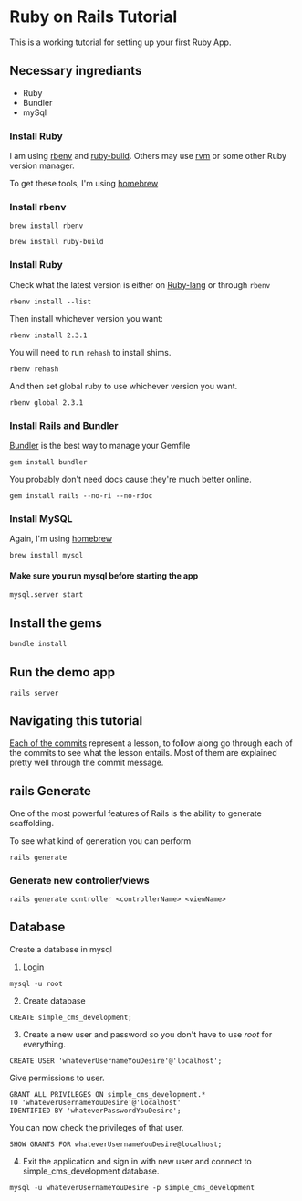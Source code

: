 # Ruby on Rails Tutorial

This is a working tutorial for setting up your first Ruby App.

## Necessary ingrediants
* Ruby
* Bundler
* mySql

### Install Ruby
I am using [rbenv](https://github.com/rbenv/rbenv) and [ruby-build](https://github.com/rbenv/ruby-build).  Others may use [rvm](https://rvm.io/) or some other Ruby version manager.

To get these tools, I'm using [homebrew](http://brew.sh/)

### Install rbenv
```
brew install rbenv
```

```
brew install ruby-build
```

### Install Ruby
Check what the latest version is either on [Ruby-lang](https://www.ruby-lang.org/en/) or through `rbenv`
```
rbenv install --list
```
Then install whichever version you want:
```
rbenv install 2.3.1
```
You will need to run `rehash` to install shims.
```
rbenv rehash
```
And then set global ruby to use whichever version you want.
```
rbenv global 2.3.1
```

### Install Rails and Bundler
[Bundler](http://bundler.io/) is the best way to manage your Gemfile
```
gem install bundler
```

You probably don't need docs cause they're much better online.
```
gem install rails --no-ri --no-rdoc
```

### Install MySQL
Again, I'm using [homebrew](http://brew.sh/)
```
brew install mysql
```

#### Make sure you run mysql before starting the app
```
mysql.server start
```

## Install the gems
```
bundle install
```

## Run the demo app
```
rails server
```

## Navigating this tutorial
[Each of the commits](https://github.com/kinseyost/ruby-tutorial/commits/master) represent a lesson, to follow along go through each of the commits to see what the lesson entails.  Most of them are explained pretty well through the commit message.

## rails Generate
One of the most powerful features of Rails is the ability to generate scaffolding.

To see what kind of generation you can perform
```
rails generate
```

### Generate new controller/views
```
rails generate controller <controllerName> <viewName>
```

## Database
Create a database in mysql
1. Login
```
mysql -u root
```
2. Create database
```
CREATE simple_cms_development;
```
3. Create a new user and password so you don't have to use *root* for everything.
```
CREATE USER 'whateverUsernameYouDesire'@'localhost';
```
Give permissions to user.
```
GRANT ALL PRIVILEGES ON simple_cms_development.*
TO 'whateverUsernameYouDesire'@'localhost'
IDENTIFIED BY 'whateverPasswordYouDesire';
```
You can now check the privileges of that user.
```
SHOW GRANTS FOR whateverUsernameYouDesire@localhost;
```
4. Exit the application and sign in with new user and connect to simple_cms_development database.
```
mysql -u whateverUsernameYouDesire -p simple_cms_development
```
